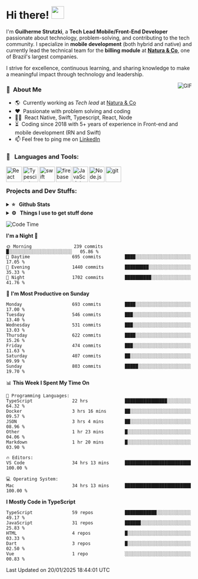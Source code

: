 # Hi there! <img src="https://github.com/TheDudeThatCode/TheDudeThatCode/blob/master/Assets/Hi.gif" width="34px" height="34px">

I'm **Guilherme Strutzki**, a **Tech Lead Mobile/Front-End Developer** passionate about technology, problem-solving, and contributing to the tech community. I specialize in **mobile development** (both hybrid and native) and currently lead the technical team for the **billing module** at **[Natura & Co](https://www.naturaeco.com/pt-br/)**, one of Brazil's largest companies. 

I strive for excellence, continuous learning, and sharing knowledge to make a meaningful impact through technology and leadership.

<img align="right" alt="GIF" src="https://spotify-github-profile.vercel.app/api/view?uid=22gkdonhf4okms5x5dsdjx7sy&cover_image=true&theme=default&bar_color=09ff00&bar_color_cover=false"/>

### :space_invader: &nbsp;About Me
- :earth_americas:&nbsp; Currently working as _Tech lead_ at [Natura & Co](https://www.naturaeco.com/pt-br/)
- :heart: &nbsp;Passionate with problem solving and coding
- :technologist: &nbsp;React Native, Swift, Typescript, React, Node
- :hourglass_flowing_sand: &nbsp;Coding since 2018 with 5+ years of experience in Front-end and mobile development (RN and Swift)
- 📫  Feel free to ping me on [LinkedIn](https://www.linkedin.com/in/guilherme-strutzki/?locale=en_US)

### 🔨 &nbsp; Languages and Tools:
<a href="https://reactjs.org/" target="_blank"> <img align="left" alt="React" height ="42px" src="https://raw.githubusercontent.com/rahul-jha98/github_readme_icons/main/language_and_tools/square/react/react.svg"></a>
<a href="https://www.typescriptlang.org/" target="_blank"><img align="left" alt="Typescirpt" height ="42px" src="https://raw.githubusercontent.com/rahul-jha98/github_readme_icons/main/language_and_tools/square/typescript/typescript.svg"></a>
<a href="https://developer.apple.com/swift/" target="_blank"> <img align="left" src="https://raw.githubusercontent.com/rahul-jha98/github_readme_icons/main/language_and_tools/square/swift/swift.svg" alt="swift" height="42px"/> </a> 
<a href="https://firebase.google.com/" target="_blank"> <img align="left" src="https://raw.githubusercontent.com/rahul-jha98/github_readme_icons/main/language_and_tools/square/firebase/firebase.svg" alt="firebase" height ="42px"/> </a>
<a href="https://developer.mozilla.org/en-US/docs/Web/JavaScript" target="_blank"> <img align="left" alt="JavaScript" height ="42px"  src="https://raw.githubusercontent.com/rahul-jha98/github_readme_icons/main/language_and_tools/square/javascript/javascript.svg"> </a>
<a href="https://nodejs.org" target="_blank"><img align="left" alt="Node.js" height ="42px" src="https://raw.githubusercontent.com/rahul-jha98/github_readme_icons/main/language_and_tools/square/node/node.svg"></a>
<a href="https://git-scm.com/" target="_blank"> <img src="https://raw.githubusercontent.com/rahul-jha98/github_readme_icons/main/language_and_tools/square/git-scm/git-scm.svg" align="left" alt="git" height='42px'/> </a> </br></br>


### Projects and Dev Stuffs:

<details>	
  <summary><b>⭐ &nbsp; Github Stats</b></summary>
  <br />
  <img src="https://github-readme-stats.vercel.app/api?username=guistrutzki&show_icons=true&theme=tokyonight"/>
</details>
 
<details>	
  <br />
  <summary><b>⚙️ &nbsp; Things I use to get stuff done</b></summary>
  	<ul>
  	    <li><b>OS:</b> macOS Big Sur 11.2</li>
	    <li><b>Laptop: </b> MacBook Pro (i7, Mid 2014)</li>
  	    <li><b>Browser: </b> Chrome</li>
	    <li><b>Terminal: </b> ZSH: Oh My Zsh</li>
	    <li><b>Code Editor:</b> VScode, XCode and Android Studio</li>
	    <li><b>To Stay Updated:</b> Twitter, Youtube and Instagram.</li>
	</ul>	
</details>

<!--START_SECTION:waka-->
![Code Time](http://img.shields.io/badge/Code%20Time-1%2C703%20hrs%2036%20mins-blue)

**I'm a Night 🦉** 

```text
🌞 Morning                239 commits         █░░░░░░░░░░░░░░░░░░░░░░░░   05.86 % 
🌆 Daytime                695 commits         ████░░░░░░░░░░░░░░░░░░░░░   17.05 % 
🌃 Evening                1440 commits        █████████░░░░░░░░░░░░░░░░   35.33 % 
🌙 Night                  1702 commits        ██████████░░░░░░░░░░░░░░░   41.76 % 
```
📅 **I'm Most Productive on Sunday** 

```text
Monday                   693 commits         ████░░░░░░░░░░░░░░░░░░░░░   17.00 % 
Tuesday                  546 commits         ███░░░░░░░░░░░░░░░░░░░░░░   13.40 % 
Wednesday                531 commits         ███░░░░░░░░░░░░░░░░░░░░░░   13.03 % 
Thursday                 622 commits         ████░░░░░░░░░░░░░░░░░░░░░   15.26 % 
Friday                   474 commits         ███░░░░░░░░░░░░░░░░░░░░░░   11.63 % 
Saturday                 407 commits         ██░░░░░░░░░░░░░░░░░░░░░░░   09.99 % 
Sunday                   803 commits         █████░░░░░░░░░░░░░░░░░░░░   19.70 % 
```


📊 **This Week I Spent My Time On** 

```text
💬 Programming Languages: 
TypeScript               22 hrs              ████████████████░░░░░░░░░   64.32 % 
Docker                   3 hrs 16 mins       ██░░░░░░░░░░░░░░░░░░░░░░░   09.57 % 
JSON                     3 hrs 4 mins        ██░░░░░░░░░░░░░░░░░░░░░░░   08.96 % 
Other                    1 hr 23 mins        █░░░░░░░░░░░░░░░░░░░░░░░░   04.06 % 
Markdown                 1 hr 20 mins        █░░░░░░░░░░░░░░░░░░░░░░░░   03.90 % 

🔥 Editors: 
VS Code                  34 hrs 13 mins      █████████████████████████   100.00 % 

💻 Operating System: 
Mac                      34 hrs 13 mins      █████████████████████████   100.00 % 
```

**I Mostly Code in TypeScript** 

```text
TypeScript               59 repos            ████████████░░░░░░░░░░░░░   49.17 % 
JavaScript               31 repos            ██████░░░░░░░░░░░░░░░░░░░   25.83 % 
HTML                     4 repos             █░░░░░░░░░░░░░░░░░░░░░░░░   03.33 % 
Dart                     3 repos             █░░░░░░░░░░░░░░░░░░░░░░░░   02.50 % 
Vue                      1 repo              ░░░░░░░░░░░░░░░░░░░░░░░░░   00.83 % 
```




 Last Updated on 20/01/2025 18:44:01 UTC
<!--END_SECTION:waka-->
